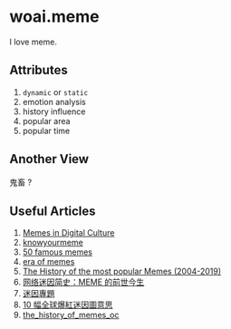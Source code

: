 # woai.meme

I love meme.

## Attributes

1. `dynamic` or `static`
2. emotion analysis
3. history influence
4. popular area
5. popular time

## Another View

鬼畜 ?

## Useful Articles

1. [Memes in Digital Culture](https://www.rosario.gob.ar/inicio/sites/default/files/2024-09/Memes%20in%20Digital%20Culture%20-Limor%20Shifman.pdf)
1. [knowyourmeme](https://knowyourmeme.com/memes/memes)
1. [50 famous memes](https://triad-city-beat.com/50-famous-memes-and-what-they-mean/)
1. [era of memes](https://www.reddit.com/r/decadeology/comments/1bbvr8g/which_era_of_memes_is_your_least_and_most/)
1. [The History of the most popular Memes (2004-2019)](https://www.reddit.com/r/videos/comments/be64op/the_history_of_the_most_popular_memes_20042019/)
1. [网络迷因简史：MEME 的前世今生](https://www.sohu.com/a/429084415_455313)
1. [迷因專題](https://dq.yam.com/post/13085)
1. [10 幅全球爆紅迷因圖意思](https://www.madamefigaro.hk/art/meme-%e8%bf%b7%e5%9b%a0-110213/10/)
1. [the_history_of_memes_oc](https://www.reddit.com/r/memes/comments/o7x2fx/the_history_of_memes_oc/)
